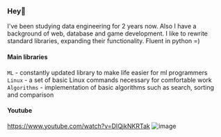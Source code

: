 ### Hey🤟

I've been studying data engineering for 2 years now. Also I have a background of web, database and game development. I like to rewrite standard libraries, expanding their functionality. Fluent in python =)   


#### Main libraries

`ML` - constantly updated library to make life easier for ml programmers   
`Linux` - a set of basic Linux commands necessary for comfortable work   
`Algorithms` - implementation of basic algorithms such as search, sorting and comparison    


#### Youtube 
https://www.youtube.com/watch?v=DIQjkNKRTak 
![image](https://user-images.githubusercontent.com/83712099/217016427-a91613ac-14e2-4649-aca5-2174973df8e3.png)
